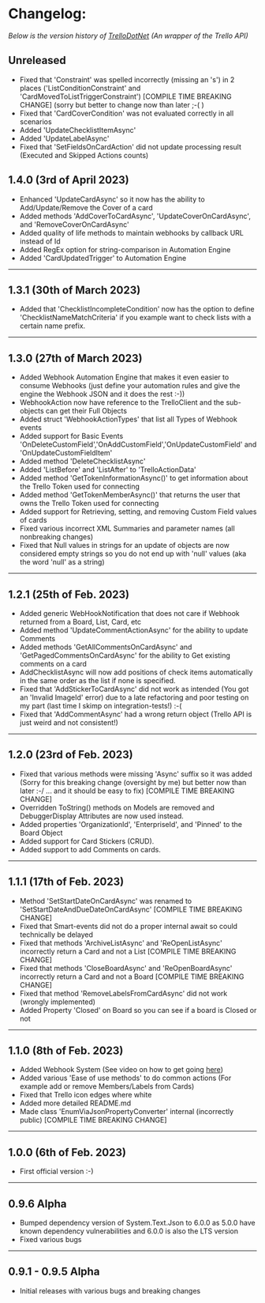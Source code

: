# Changelog: 
*Below is the version history of [TrelloDotNet](https://github.com/rwjdk/TrelloDotNet) (An wrapper of the Trello API)*

## Unreleased
- Fixed that 'Constraint' was spelled incorrectly (missing an 's') in 2 places ('ListConditionConstraint' and 'CardMovedToListTriggerConstraint') [COMPILE TIME BREAKING CHANGE] (sorry but better to change now than later ;-( ) 
- Fixed that 'CardCoverCondition' was not evaluated correctly in all scenarios
- Added 'UpdateChecklistItemAsync'
- Added 'UpdateLabelAsync'
- Fixed that 'SetFieldsOnCardAction' did not update processing result (Executed and Skipped Actions counts)

## 1.4.0 (3rd of April 2023)
- Enhanced 'UpdateCardAsync' so it now has the ability to Add/Update/Remove the Cover of a card
- Added methods 'AddCoverToCardAsync', 'UpdateCoverOnCardAsync', and 'RemoveCoverOnCardAsync'
- Added quality of life methods to maintain webhooks by callback URL instead of Id
- Added RegEx option for string-comparison in Automation Engine
- Added 'CardUpdatedTrigger' to Automation Engine

<hr>

## 1.3.1 (30th of March 2023)
- Added that 'ChecklistIncompleteCondition' now has the option to define 'ChecklistNameMatchCriteria' if you example want to check lists with a certain name prefix.

<hr>

## 1.3.0 (27th of March 2023)
- Added Webhook Automation Engine that makes it even easier to consume Webhooks (just define your automation rules and give the engine the Webhook JSON and it does the rest :-))
- WebhookAction now have reference to the TrelloClient and the sub-objects can get their Full Objects
- Added struct 'WebhookActionTypes' that list all Types of Webhook events
- Added support for Basic Events 'OnDeleteCustomField','OnAddCustomField','OnUpdateCustomField' and 'OnUpdateCustomFieldItem'
- Added method 'DeleteChecklistAsync'
- Added 'ListBefore' and 'ListAfter' to 'TrelloActionData'
- Added method 'GetTokenInformationAsync()' to get information about the Trello Token used for connecting
- Added method 'GetTokenMemberAsync()' that returns the user that owns the Trello Token used for connecting
- Added support for Retrieving, setting, and removing Custom Field values of cards
- Fixed various incorrect XML Summaries and parameter names (all nonbreaking changes)
- Fixed that Null values in strings for an update of objects are now considered empty strings so you do not end up with 'null' values (aka the word 'null' as a string)

<hr>

## 1.2.1 (25th of Feb. 2023)
- Added generic WebHookNotification that does not care if Webhook returned from a Board, List, Card, etc
- Added method 'UpdateCommentActionAsync' for the ability to update Comments
- Added methods 'GetAllCommentsOnCardAsync' and 'GetPagedCommentsOnCardAsync' for the ability to Get existing comments on a card
- AddChecklistAsync will now add positions of check items automatically in the same order as the list if none is specified.
- Fixed that 'AddStickerToCardAsync' did not work as intended (You got an 'Invalid ImageId' error) due to a late refactoring and poor testing on my part (last time I skimp on integration-tests!) :-(
- Fixed that 'AddCommentAsync' had a wrong return object (Trello API is just weird and not consistent!)

<hr>

## 1.2.0 (23rd of Feb. 2023)
- Fixed that various methods were missing 'Async' suffix so it was added (Sorry for this breaking change (oversight by me) but better now than later :-/ ... and it should be easy to fix) [COMPILE TIME BREAKING CHANGE]
- Overridden ToString() methods on Models are removed and DebuggerDisplay Attributes are now used instead.
- Added properties 'OrganizationId', 'EnterpriseId', and 'Pinned' to the Board Object
- Added support for Card Stickers (CRUD).
- Added support to add Comments on cards.

<hr>

## 1.1.1 (17th of Feb. 2023)
- Method 'SetStartDateOnCardAsync' was renamed to 'SetStartDateAndDueDateOnCardAsync' [COMPILE TIME BREAKING CHANGE]
- Fixed that Smart-events did not do a proper internal await so could technically be delayed
- Fixed that methods 'ArchiveListAsync' and 'ReOpenListAsync' incorrectly return a Card and not a List [COMPILE TIME BREAKING CHANGE]
- Fixed that methods 'CloseBoardAsync' and 'ReOpenBoardAsync' incorrectly return a Card and not a Board [COMPILE TIME BREAKING CHANGE]
- Fixed that method 'RemoveLabelsFromCardAsync' did not work (wrongly implemented)
- Added Property 'Closed' on Board so you can see if a board is Closed or not

<hr>

## 1.1.0 (8th of Feb. 2023)
- Added Webhook System (See video on how to get going [here](https://youtu.be/A3_B-SLBm_0))
- Added various 'Ease of use methods' to do common actions (For example add or remove Members/Labels from Cards)
- Fixed that Trello icon edges where white
- Added more detailed README.md
- Made class 'EnumViaJsonPropertyConverter' internal (incorrectly public) [COMPILE TIME BREAKING CHANGE]

<hr>

## 1.0.0 (6th of Feb. 2023)
- First official version :-)

<hr>

## 0.9.6 Alpha
- Bumped dependency version of System.Text.Json to 6.0.0 as 5.0.0 have known dependency vulnerabilities and 6.0.0 is also the LTS version
- Fixed various bugs

<hr>

## 0.9.1 - 0.9.5 Alpha
- Initial releases with various bugs and breaking changes
